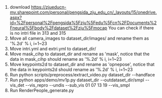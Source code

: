 1. download https://zjueducn-my.sharepoint.com/personal/pengsida_zju_edu_cn/_layouts/15/onedrive.aspx?id=%2Fpersonal%2Fpengsida%5Fzju%5Fedu%5Fcn%2FDocuments%2Fneural%5Fbody%2Fdataset%2Fzju%5Fmocap
You can check if there is no intri file in 313 and 315
2. Move all camera_images to dataset_dir/images/ and rename them as '%.2d' % i, i=1~23
3. Move intri.yml and extri.yml to dataset_dir/
4. Move mask_cihp to dataset_dir and rename as 'mask', notice that the data in mask_cihp should rename as '%.2d' % i, i=1~23
5. Move keypoints2d to dataset_dir and rename as 'opnepose', notice that the data in keypoints2d should rename as '%.2d' % i, i=1~23
6. Run python scripts/preprocess/extract_video.py dataset_dir --handface
7. Run python apps/demo/mv1p.py dataset_dir --outdataset_dir/smpl --vis_det --vis_repro --undis --sub_vis 01 07 13 19 --vis_smpl
8. Run RenderPeople_generate.py